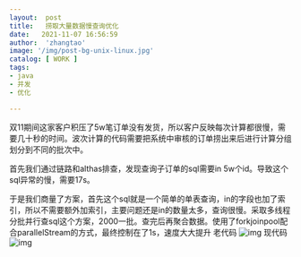 ```yaml
---
layout:  post
title:   捞取大量数据慢查询优化
date:   2021-11-07 16:56:59
author:  'zhangtao'
image: '/img/post-bg-unix-linux.jpg'
catalog: [ WORK ]
tags:
- java
- 并发
- 优化

---
```




双11期间这家客户积压了5w笔订单没有发货，所以客户反映每次计算都很慢，需要几十秒的时间。波次计算的代码需要把系统中审核的订单捞出来后进行计算分组划分到不同的批次中。


首先我们通过链路和althas排查，发现查询子订单的sql需要in 5w个id。导致这个sql异常的慢，需要17s。




于是我们商量了方案，首先这个sql就是一个简单的单表查询，in的字段也加了索引，所以不需要额外加索引，主要问题还是in的数量太多，查询很慢。采取多线程分批并行查sql这个方案，2000一批。查完后再聚合数据。使用了forkjoinpool配合parallelStream的方式，最终控制在了1s，速度大大提升 老代码 ![img](https://img-blog.csdnimg.cn/img_convert/36a033a243f7522b1477a8fca0e35a02.png#pic_center) 现代码 ![img](https://img-blog.csdnimg.cn/img_convert/a59d17b6acdce760b6e51828b7a2e9d8.png#pic_center)

